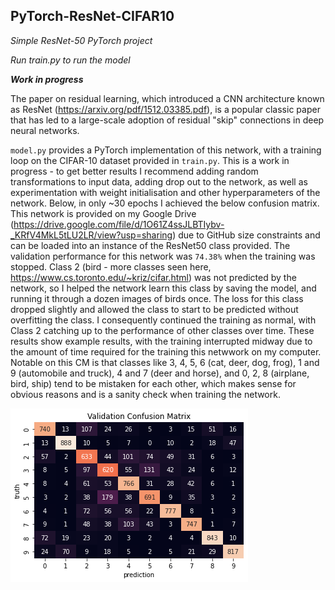 ## PyTorch-ResNet-CIFAR10
*Simple ResNet-50 PyTorch project*

*Run train.py to run the model*

***Work in progress***

The paper on residual learning, which introduced a CNN architecture known as ResNet (https://arxiv.org/pdf/1512.03385.pdf), is a popular classic paper that has led to a large-scale adoption of residual "skip" connections in deep neural networks.

`model.py` provides a PyTorch implementation of this network, with a training loop on the CIFAR-10 dataset provided in `train.py`. This is a work in progress - to get better results I recommend adding random transformations to input data, adding drop out to the network, as well as experimentation with weight initialisation and other hyperparameters of the network. Below, in only ~30 epochs I achieved the below confusion matrix. This network is provided on my Google Drive (https://drive.google.com/file/d/1O61Z4ssJLBTIybv-_KRfV4MkL5tLU2LR/view?usp=sharing) due to GitHub size constraints and can be loaded into an instance of the ResNet50 class provided. The validation performance for this network was `74.38%` when the training was stopped. Class 2 (bird - more classes seen here, https://www.cs.toronto.edu/~kriz/cifar.html) was not predicted by the network, so I helped the network learn this class by saving the model, and running it through a dozen images of birds once. The loss for this class dropped slightly and allowed the class to start to be predicted without overfitting the class. I consequently continued the training as normal, with Class 2 catching up to the performance of other classes over time. These results show example results, with the training interrupted midway due to the amount of time required for the training this netwwork on my computer. Notable on this CM is that classes like 3, 4, 5, 6 (cat, deer, dog, frog), 1 and 9 (automobile and truck), 4 and 7 (deer and horse), and 0, 2, 8 (airplane, bird, ship) tend to be mistaken for each other, which makes sense for obvious reasons and is a sanity check when training the network. 

![](Images/CM.png)
